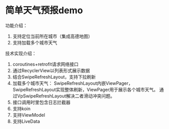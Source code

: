 # 简单天气预报demo

功能介绍：

1. 支持定位当前所在城市（集成高德地图）
2. 支持加载多个城市天气


技术实现介绍：

1. coroutines+retrofit请求网络接口
2. 通过RecyclerView以列表形式展示数据
3. 结合SwipeRefreshLayout，支持下拉刷新
4. 加载多个城市天气： SwipeRefreshLayout内嵌ViewPager，SwipeRefreshLayout实现整体刷新，ViewPager用于展示各个城市天气。
通过VpSwipeRefreshLayout解决二者滑动冲突问题。
5. 接口调用时里包含日志拦截器
6. 支持koin
7. 支持ViewModel
8. 支持LiveData




